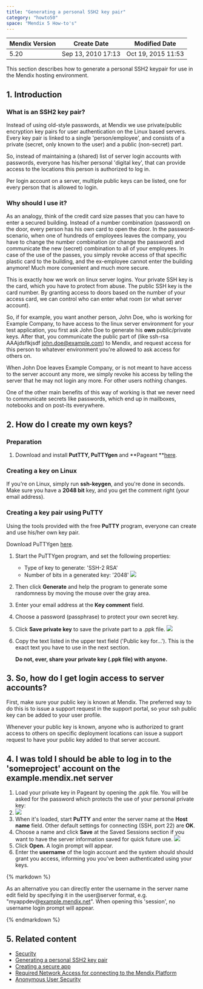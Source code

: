 ```yaml
---
title: "Generating a personal SSH2 key pair"
category: "howto50"
space: "Mendix 5 How-to's"
---
```

<table><thead><tr><th class="confluenceTh">Mendix Version</th><th class="confluenceTh">Create Date</th><th colspan="1" class="confluenceTh">Modified Date</th></tr></thead><tbody><tr><td class="confluenceTd">5.20</td><td class="confluenceTd">Sep 13, 2010 17:13</td><td colspan="1" class="confluenceTd">Oct 19, 2015 11:53</td></tr></tbody></table>

This section describes how to generate a personal SSH2 keypair for use in the Mendix hosting environment.

## 1. Introduction

### What is an SSH2 key pair?

Instead of using old-style passwords, at Mendix we use private/public encryption key pairs for user authentication on the Linux based servers. Every key pair is linked to a single 'person/employee', and consists of a private (secret, only known to the user) and a public (non-secret) part.

So, instead of maintaining a (shared) list of server login accounts with passwords, everyone has his/her personal 'digital key', that can provide access to the locations this person is authorized to log in.

Per login account on a server, multiple public keys can be listed, one for every person that is allowed to login.

### Why should I use it?

As an analogy, think of the credit card size passes that you can have to enter a secured building. Instead of a number combination (password) on the door, every person has his own card to open the door. In the password-scenario, when one of hundreds of employees leaves the company, you have to change the number combination (or change the password) and communicate the new (secret) combination to all of your employees. In case of the use of the passes, you simply revoke access of that specific plastic card to the building, and the ex-employee cannot enter the building anymore! Much more convenient and much more secure.

This is exactly how we work on linux server logins. Your private SSH key is the card, which you have to protect from abuse. The public SSH key is the card number. By granting access to doors based on the number of your access card, we can control who can enter what room (or what server account).

So, if for example, you want another person, John Doe, who is working for Example Company, to have access to the linux server environment for your test application, you first ask John Doe to generate his **own** public/private keys. After that, you communicate the public part of (like ssh-rsa AAAjdsflkjsdf john.doe@example.com) to Mendix, and request access for this person to whatever environment you're allowed to ask access for others on.

When John Doe leaves Example Company, or is not meant to have access to the server account any more, we simply revoke his access by telling the server that he may not login any more. For other users nothing changes.

One of the other main benefits of this way of working is that we never need to communicate secrets like passwords, which end up in mailboxes, notebooks and on post-its everywhere.

## 2\. How do I create my own keys?

### Preparation

1.  Download and install **PutTTY, PuTTYgen** and **Pageant **[here](http://www.chiark.greenend.org.uk/~sgtatham/putty/download.html).

### Creating a key on Linux

If you're on Linux, simply run **ssh-keygen**, and you're done in seconds. Make sure you have a **2048 bit** key, and you get the comment right (your email address).

### Creating a key pair using PuTTY

Using the tools provided with the free **PuTTY** program, everyone can create and use his/her own key pair.

Download PuTTYgen [here](http://www.chiark.greenend.org.uk/~sgtatham/putty/download.html).

1.  Start the PuTTYgen program, and set the following properties:

    *   Type of key to generate: 'SSH-2 RSA'
    *   Number of bits in a generated key: '2048'
        ![](attachments/2949159/13402538.png)

2.  Then click **Generate** and help the program to generate some randomness by moving the mouse over the gray area.
3.  Enter your email address at the **Key comment** field.
4.  Choose a password (passphrase) to protect your own secret key.
5.  Click **Save private key** to save the private part to a .ppk file.
    ![](attachments/2949159/13402539.png) 
6.  Copy the text listed in the upper text field ('Public key for...'). This is the exact text you have to use in the next section.

    **Do not, ever, share your private key (.ppk file) with anyone.**

## 3\. So, how do I get login access to server accounts?

First, make sure your public key is known at Mendix. The preferred way to do this is to issue a support request in the support portal, so your ssh public key can be added to your user profile.

Whenever your public key is known, anyone who is authorized to grant access to others on specific deployment locations can issue a support request to have your public key added to that server account.

## 4\. I was told I should be able to log in to the 'someproject' account on the example.mendix.net server

1.  Load your private key in Pageant by opening the .ppk file. You will be asked for the password which protects the use of your personal private key:
2.  ![](attachments/2949159/13402540.png)
3.  When it's loaded, start **PuTTY** and enter the server name at the **Host name** field. Other default settings for connecting (SSH, port 22) are **OK**.
4.  Choose a name and click **Save** at the Saved Sessions section if you want to have the server information saved for quick future use.
    ![](attachments/2949159/13402541.png) 
5.  Click **Open.** A login prompt will appear.
6.  Enter the **username** of the login account and the system should should grant you access, informing you you've been authenticated using your keys.

<div class="alert alert-info">{% markdown %}

As an alternative you can directly enter the username in the server name edit field by specifying it in the user@server format, e.g. "myappdev@[example.mendix.net](http://example.mendix.net)". When opening this 'session', no username login prompt will appear.

{% endmarkdown %}</div>

## 5\. Related content

*   [Security](Security)
*   [Generating a personal SSH2 key pair](Generating+a+personal+SSH2+key+pair)
*   [Creating a secure app](Creating+a+secure+app)
*   [Required Network Access for connecting to the Mendix Platform](/mxsupport/Required+Network+Access+for+connecting+to+the+Mendix+Platform)
*   [Anonymous User Security](Anonymous+User+Security)